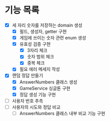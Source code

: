 # 기능 목록
- [x] 세 자리 숫자를 저장하는 domain 생성
    - [x] 필드, 생성자, getter 구현
    - [x] 게임에 쓰이는 숫자 관련 enum 생성
    - [x] 유효성 검증 구현
        - [x] 3자리 체크
        - [x] 숫자 범위 체크
        - [x] 중복 체크
    - [x] 필요 에러 메세지 작성
- [x] 랜덤 정답 만들기
    - [x] AnswerNumbers 클래스 생성
    - [x] GameService 싱글톤 구현
    - [x] 정답 생성 기능 구현
- [ ] 사용자 번호 추측
- [ ] 사용자의 시도와 정답 비교
    - [ ] AnswerNumbers 클래스 내부 비교 기능 구현